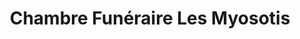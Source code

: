 ---
title: "Chambre Funéraire Les Myosotis"
url: /saint-louis/chambre-funeraire-les-myosotis/
shop: Bestattungen
---